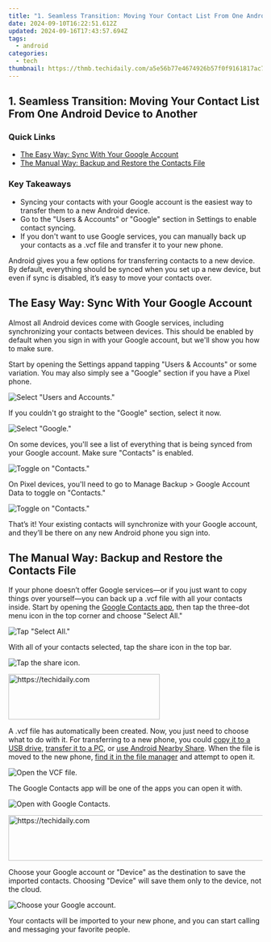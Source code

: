 ```yaml
---
title: "1. Seamless Transition: Moving Your Contact List From One Android Device to Another"
date: 2024-09-10T16:22:51.612Z
updated: 2024-09-16T17:43:57.694Z
tags:
  - android
categories:
  - tech
thumbnail: https://thmb.techidaily.com/a5e56b77e4674926b57f0f9161817ac7d31c24b7d1008a2fd7cf38de6f5c41cb.jpg
---
```


## 1. Seamless Transition: Moving Your Contact List From One Android Device to Another

### Quick Links

* [The Easy Way: Sync With Your Google Account](https://fox-hovers.techidaily.com/new-unlock-your-dji-potential-two-devices-get-20-gratis-luts/)
* [The Manual Way: Backup and Restore the Contacts File](https://howto.techidaily.com/top-10-fixes-for-phone-keep-disconnecting-from-wi-fi-on-vivo-y27-5g-drfone-by-drfone-fix-android-problems-fix-android-problems/)

### Key Takeaways

* Syncing your contacts with your Google account is the easiest way to transfer them to a new Android device.
* Go to the "Users & Accounts" or "Google" section in Settings to enable contact syncing.
* If you don't want to use Google services, you can manually back up your contacts as a .vcf file and transfer it to your new phone.

 Android gives you a few options for transferring contacts to a new device. By default, everything should be synced when you set up a new device, but even if sync is disabled, it’s easy to move your contacts over.

##  The Easy Way: Sync With Your Google Account

 Almost all Android devices come with Google services, including synchronizing your contacts between devices. This should be enabled by default when you sign in with your Google account, but we'll show you how to make sure.

 Start by opening the Settings appand tapping "Users & Accounts" or some variation. You may also simply see a "Google" section if you have a Pixel phone.

![Select "Users and Accounts."](https://static1.howtogeekimages.com/wordpress/wp-content/uploads/2023/10/screenshot_2023-10-09-16-38-23-47_fc704e6b13c4fb26bf5e411f75da84f2.jpg) 

 If you couldn't go straight to the "Google" section, select it now.

![Select "Google."](https://static1.howtogeekimages.com/wordpress/wp-content/uploads/2023/10/screenshot_2023-10-09-16-40-18-17_fc704e6b13c4fb26bf5e411f75da84f2.jpg) 

 On some devices, you'll see a list of everything that is being synced from your Google account. Make sure "Contacts" is enabled. 

![Toggle on "Contacts."](https://static1.howtogeekimages.com/wordpress/wp-content/uploads/2023/10/screenshot_2023-10-09-17-01-00-00_fc704e6b13c4fb26bf5e411f75da84f2.jpg) 

 On Pixel devices, you'll need to go to Manage Backup > Google Account Data to toggle on "Contacts."

![Toggle on "Contacts."](https://static1.howtogeekimages.com/wordpress/wp-content/uploads/2023/10/screenshot_20231009-164316.png) 

 That’s it! Your existing contacts will synchronize with your Google account, and they’ll be there on any new Android phone you sign into.

##  The Manual Way: Backup and Restore the Contacts File

 If your phone doesn’t offer Google services—or if you just want to copy things over yourself—you can back up a .vcf file with all your contacts inside. Start by opening the [Google Contacts app](https://www.anrdoezrs.net/links/3607085/type/dlg/sid/UUhtgUeUpU214180/https://play.google.com/store/apps/details?id=com.google.android.contacts), then tap the three-dot menu icon in the top corner and choose "Select All."

![Tap "Select All."](https://static1.howtogeekimages.com/wordpress/wp-content/uploads/2023/10/screenshot_2023-10-09-16-46-00-11_8ceee6849b8c4820d6837a47f7055a8f.jpg) 

 With all of your contacts selected, tap the share icon in the top bar.

![Tap the share icon.](https://static1.howtogeekimages.com/wordpress/wp-content/uploads/2023/10/screenshot_2023-10-09-17-02-32-54_8ceee6849b8c4820d6837a47f7055a8f.jpg) 

<!-- affiliate ads begin -->
<a href="https://aligracehair.sjv.io/c/5597632/2135414/19272" target="_top" id="2135414">
  <img src="//a.impactradius-go.com/display-ad/19272-2135414" border="0" alt="https://techidaily.com" width="300" height="90"/>
</a>
<img height="0" width="0" src="https://aligracehair.sjv.io/i/5597632/2135414/19272" style="position:absolute;visibility:hidden;" border="0" />
<!-- affiliate ads end -->

 A .vcf file has automatically been created. Now, you just need to choose what to do with it. For transferring to a new phone, you could [copy it to a USB drive](https://extra-information.techidaily.com/optimize-iphone-cinematography-ultimate-capture-additions/), [transfer it to a PC](https://on-screen-recording.techidaily.com/new-in-2024-home-sweet-habitat-6-basic-mc-dwellings-demystified/), or [use Android Nearby Share](https://some-techniques.techidaily.com/new-innovative-approach-to-hdr-portraiture-excellence/). When the file is moved to the new phone, [find it in the file manager](https://visual-screen-recording.techidaily.com/updated-2024-approved-comprehensive-manual-best-practices-for-using-mobizen-recording-tool/) and attempt to open it.

![Open the VCF file.](https://static1.howtogeekimages.com/wordpress/wp-content/uploads/2023/10/screenshot_2023-10-09-16-51-12-71_01e6a168189edc75dab6b0662538a347.jpg) 

 The Google Contacts app will be one of the apps you can open it with.

![Open with Google Contacts.](https://static1.howtogeekimages.com/wordpress/wp-content/uploads/2023/10/screenshot_2023-10-09-16-51-40-66_c31b32364ce19ca8fcd150a417ecce58.jpg) 

<!-- affiliate ads begin -->
<a href="https://appsumo.8odi.net/c/5597632/2118312/7443" target="_top" id="2118312">
  <img src="//a.impactradius-go.com/display-ad/7443-2118312" border="0" alt="https://techidaily.com" width="728" height="90"/>
</a>
<img height="0" width="0" src="https://appsumo.8odi.net/i/5597632/2118312/7443" style="position:absolute;visibility:hidden;" border="0" />
<!-- affiliate ads end -->

 Choose your Google account or "Device" as the destination to save the imported contacts. Choosing "Device" will save them only to the device, not the cloud.

![Choose your Google account.](https://static1.howtogeekimages.com/wordpress/wp-content/uploads/2023/10/screenshot_2023-10-09-16-51-51-80_8ceee6849b8c4820d6837a47f7055a8f.jpg) 

 Your contacts will be imported to your new phone, and you can start calling and messaging your favorite people.

<ins class="adsbygoogle"
     style="display:block"
     data-ad-format="autorelaxed"
     data-ad-client="ca-pub-7571918770474297"
     data-ad-slot="1223367746"></ins>

<ins class="adsbygoogle"
     style="display:block"
     data-ad-client="ca-pub-7571918770474297"
     data-ad-slot="8358498916"
     data-ad-format="auto"
     data-full-width-responsive="true"></ins>



